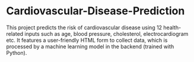 # Cardiovascular-Disease-Prediction
This project predicts the risk of cardiovascular disease using 12 health-related inputs such as age, blood pressure, cholesterol, electrocardiogram etc. It features a user-friendly HTML form to collect data, which is processed by a machine learning model in the backend (trained with Python).
